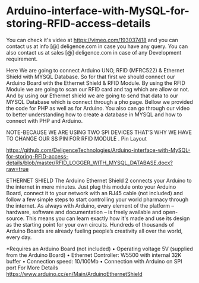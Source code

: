 # Arduino-interface-with-MySQL-for-storing-RFID-access-details

You can check it's video at https://vimeo.com/193037418 and you can contact us at info [@] deligence.com in case you have any query. You can also contact us at sales [@] deligence.com in case of any Development requirement.

Here We are going to connect Arduino UNO, RFID (MFRC522) & Ethernet Shield with MYSQL Database. So for that first we should connect our Arduino Board with the Ethernet Shield & RFID Module.
By using the RFID Module we are going to scan our RFID card and tag which are allow or not. And by using our Ethernet shield we are going to send that data to our MYSQL Database which is connect through a pho page. Bellow we provided the code for PHP as well as for Arduino. You also can go through our video to better understanding how to create a database in MYSQL and how to connect with PHP and Arduino.


NOTE-BECAUSE WE ARE USING TWO SPI DEVICES THAT’S WHY WE HAVE TO CHANGE OUR SS PIN FOR RFID MODULE .
Pin Layout

https://github.com/DeligenceTechnologies/Arduino-interface-with-MySQL-for-storing-RFID-access-details/blob/master/RFID_LOGGER_WITH_MYSQL_DATABASE.docx?raw=true

ETHERNET SHIELD
The Arduino Ethernet Shield 2 connects your Arduino to the internet in mere minutes. Just plug this module onto your Arduino Board, connect it to your network with an RJ45 cable (not included) and follow a few simple steps to start controlling your world pharmacy through the internet. As always with Arduino, every element of the platform – hardware, software and documentation – is freely available and open-source. This means you can learn exactly how it's made and use its design as the starting point for your own circuits. Hundreds of thousands of Arduino Boards are already fueling people’s creativity all over the world, every day. 

*Requires an Arduino Board (not included)
•	Operating voltage 5V (supplied from the Arduino Board)
•	Ethernet Controller: W5500 with internal 32K buffer
•	Connection speed: 10/100Mb
•	Connection with Arduino on SPI port
For More Details https://www.arduino.cc/en/Main/ArduinoEthernetShield
